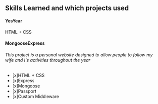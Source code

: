 ## Skills Learned and which projects used

#### YesYear
HTML + CSS

#### MongooseExpress
###### This project is a personal website designed to allow people to follow my wife and I's activities throughout the year
- [x]HTML + CSS
- [x]Express
- [x]Mongoose
- [x]Passport
- [x]Custom Middleware

<!--
**ACarr0ll/ACarr0ll** is a ✨ _special_ ✨ repository because its `README.md` (this file) appears on your GitHub profile.

Here are some ideas to get you started:

- 🔭 I’m currently working on ...
- 🌱 I’m currently learning ...
- 👯 I’m looking to collaborate on ...
- 🤔 I’m looking for help with ...
- 💬 Ask me about ...
- 📫 How to reach me: ...
- 😄 Pronouns: ...
- ⚡ Fun fact: ...
-->


